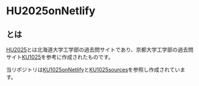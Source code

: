 # HU2025onNetlify
  ## とは
   [HU2025](https://HU2025.netlify.app/)とは北海道大学工学部の過去問サイトであり、京都大学工学部の過去問サイト[KU1025](https://ku1025.netlify.app/)を参考に作成されたものです。 
   
   当リポジトリは[KU1025onNetlify](https://github.com/KU1025organization/KU1025onNetlify)と[KU1025sources](https://github.com/KU1025/KU1025sources)を参照し作成されています。
